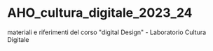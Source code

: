 # AHO_cultura_digitale_2023_24
materiali e riferimenti del corso "digital Design" - Laboratorio Cultura Digitale
